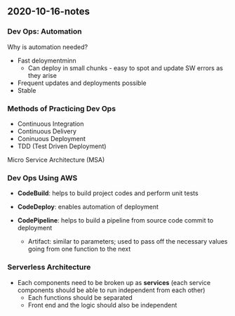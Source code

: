 ## 2020-10-16-notes

### Dev Ops: Automation

Why is automation needed?

- Fast deloymentminn
  - Can deploy in small chunks - easy to spot and update SW errors as they arise
- Frequent updates and deployments possible
- Stable



### Methods of Practicing Dev Ops

- Continuous Integration
- Continuous Delivery
- Coninuous Deployment
- TDD (Test Driven Deployment)

Micro Service Architecture (MSA)



### Dev Ops Using AWS

- **CodeBuild**: helps to build project codes and perform unit tests

- **CodeDeploy**: enables automation of deployment

- **CodePipeline**: helps to build a pipeline from source code commit to deployment
  - Artifact: similar to parameters; used to pass off the necessary values going from one function to the next



### Serverless Architecture

- Each components need to be broken up as **services** (each service components should be able to run independent from each other)
  - Each functions should be separated
  - Front end and the logic should also be independent

